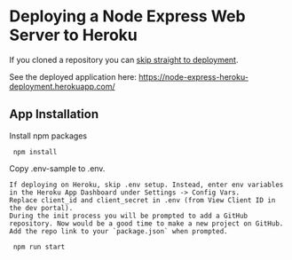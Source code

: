 # Deploying a Node Express Web Server to Heroku

If you cloned a repository you can [skip straight to deployment](#deploy-to-heroku).

See the deployed application here: https://node-express-heroku-deployment.herokuapp.com/


## App Installation

Install npm packages
```
 npm install
```
Copy .env-sample to .env.
```
If deploying on Heroku, skip .env setup. Instead, enter env variables in the Heroku App Dashboard under Settings -> Config Vars.
Replace client_id and client_secret in .env (from View Client ID in the dev portal).
During the init process you will be prompted to add a GitHub repository. Now would be a good time to make a new project on GitHub. Add the repo link to your `package.json` when prompted.
```
```
 npm run start
```



